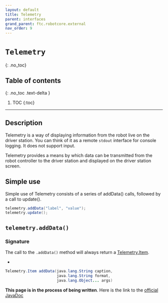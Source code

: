 ```yaml
---
layout: default
title: Telemetry
parent: interfaces
grand_parent: ftc.robotcore.external
nav_order: 9
---
```

# `Telemetry`
{: .no_toc}

## Table of contents
{: .no_toc .text-delta }

1. TOC
{:toc}
---

## Description
Telemetry is a way of displaying information from the robot live on the driver station. You can think of it as a remote `stdout` interface for console logging. It does not support input.

Telemetry provides a means by which data can be transmitted from the robot controller to the driver station and displayed on the driver station screen.

## Simple use
Simple use of Telemetry consists of a series of addData() calls, followed by a call to update().
```java
telemetry.addData("label", "value");
telemetry.update();
```

## `telemetry.addData()`

### Signature
The call to the `.addData()` method will always return a [Telemetry.Item](./Telemetry-Item.html).

- 
```java
Telemetry.Item addData(java.lang.String caption,
                       java.lang.String format,
                       java.lang.Object... args)
```

**This page is in the process of being written**. Here is the link to the [official JavaDoc](https://ftctechnh.github.io/ftc_app/doc/javadoc/org/firstinspires/ftc/robotcore/external/Telemetry.html)
        